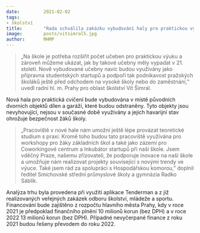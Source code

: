 ```yaml
---
date:         2021-02-02
tags:         
- školství
title:        "Rada schválila zakázku vybudování haly pro praktickou výuku pro školu na Smíchově. Po dokončení pomůže i studentským startupům"
image: 	      posts/vitsimral5.jpg
author:       MHMP
---
```


> „Na škole je potřeba rozšířit počet učeben pro praktickou výuku a zároveň můžeme ukázat, jak by takové učebny měly vypadat v 21. století. Nově vybudované učebny navíc budou využívány jako přípravna studentských startupů a podpoří tak podnikavost pražských školáků ještě před odchodem na vysoké školy nebo do zaměstnání,“ uvedl radní hl. m. Prahy pro oblast školství Vít Šimral.

Nová hala pro praktická cvičení bude vybudována v místě původních dvorních objektů dílen a garáží, které budou odstraněny. Tyto objekty jsou nevyhovující, nejsou v současné době využívány a jejich havarijní stav ohrožuje bezpečnost žáků školy.

> „Pracoviště v nové hale nám umožní ještě lépe provázat teoretické studium s praxí. Kromě toho budou tato pracoviště využívána pro workshopy pro žáky základních škol a také jako zázemí pro Coworkingové centrum a Inkubátor startupů při naší škole. Jsem vděčný Praze, našemu zřizovateli, že podporuje inovace na naší škole a umožňuje nám realizovat projekty související s novými trendy ve výuce. Také jsem rád za spolupráci s Hospodářskou komorou,” doplnil ředitel Smíchovské střední průmyslové školy a gymnázia Radko Sáblík.

Analýza trhu byla provedena při využití aplikace Tenderman a z již realizovaných veřejných zakázek odboru školství, mládeže a sportu. Financování bude zajištěno z rozpočtu hlavního města Prahy, kdy v roce 2021 je předpoklad finančního plnění 10 milionů korun (bez DPH) a v roce 2022 13 milionů korun (bez DPH). Případné nevyčerpané finance z roku 2021 budou řešeny převodem do roku 2022.

 
